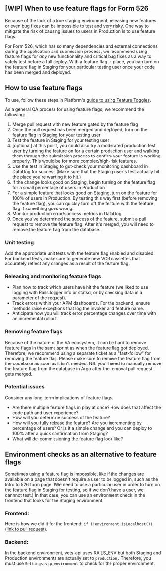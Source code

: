 ## [WIP] When to use feature flags for Form 526

Because of the lack of a true staging environment, releasing new features or even bug fixes can be impossible to test and very risky. One way to mitigate the risk of causing issues to users in Production is to use feature flags.

For Form 526, which has so many dependencies and external connections during the application and submission process, we recommend using feature flags for _any_ new functionality and critical bug fixes as a way to safely test before a full deploy. With a feature flag in place, you can turn on the feature flag in Staging for your particular testing user once your code has been merged and deployed. 

## How to use feature flags

 To use, follow these steps in Platform's [guide to using Feature Toggles](https://depo-platform-documentation.scrollhelp.site/developer-docs/feature-toggles-guide). 

 As a general QA process for using feature flags, we recommend the following:
 1. Merge pull request with new feature gated by the feature flag
 2. Once the pull request has been merged and deployed, turn on the feature flag in Staging for your testing user
 3. Test the feature in Staging for your testing user
 4. [optional] at this point, you could also try a moderated production test user by turning the feature on for a certain production user and walking them through the submission process to confirm your feature is working properly. This would be for more complex/high-risk features. 
 5. Use the test in Staging to gut-check your monitoring dashboard in DataDog for success (Make sure that the Staging user's test actually hit the place you're wanting it to hit.)
 6. If the change looks good on Staging, begin turning on the feature flag for a small percentage of users in Production
 7. For a simple feature that looks good on Staging, turn on the feature for 100% of users in Production. By testing this way first (before removing the feature flag), you can quickly turn off the feature with the feature flag if something goes wrong.
 8. Monitor production error/success metrics in DataDog
 9. Once you've determined the success of the feature, submit a pull request to remove the feature flag. After it's merged, you will need to remove the feature flag from the database.

### Unit testing  

Add the appropriate unit tests with the feature flag enabled and disabled. For backend tests, make sure to generate new VCR cassettes that accurately reflect any changes as a result of the feature flag. 

### Releasing and monitoring feature flags 

- Plan how to track which users have hit the feature (we liked to use logging with Rails.logger.info or statsd, or by checking data in a parameter of the request).
- Track errors within your APM dashboards. For the backend, ensure methods raise exceptions that log the invoker and feature name.
- Anticipate how you will track error percentage changes over time with an incremental rollout

### Removing feature flags

Because of the nature of the VA ecosystem, it can be hard to remove feature flags in the same sprint as when the feature flag got deployed. Therefore, we recommend using a separate ticket as a "fast-follow" for removing the feature flag. Please make sure to remove the feature flag from the codebase as soon as it isn't needed. NB: you'll need to manually remove the feature flag from the database in Argo after the removal pull request gets merged. 

### Potential issues
Consider any long-term implications of feature flags. 
- Are there multiple feature flags in play at once? How does that affect the code path and user experience?
- How will you determine success of the feature?
- How will you fully release the feature? Are you incrementing by percentage of users? Or is it a simple change and you can deploy to 100% after a quick confirmation from Staging? 
- What will de-commissioning the feature flag look like? 

## Environment checks as an alternative to feature flags
Sometimes using a feature flag is impossible, like if the changes are available on a page that doesn't require a user to be logged in, such as the Intro to 526 form page. (We need to use a particular user in order to turn on the feature flag in Staging for testing, so if we don't have a user, we cannnot test.) In that case, you can use an environment check in the frontend that looks for the Staging environment.

### Frontend: 
 Here is how we did it for the frontend: `if (!environment.isLocalhost())` ([link to pull request](https://github.com/department-of-veterans-affairs/vets-website/pull/33294/files)).

### Backend:
In the backend environment, vets-api uses RAILS_ENV but both Staging and Production environments are actually set to `production.` Therefore, you must use `Settings.vsp_environment` to check for the proper environment. 


